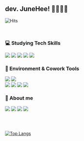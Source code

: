 
## dev. JuneHee! 👩🏻‍💻✨

![Hits](https://hits.seeyoufarm.com/api/count/incr/badge.svg?url=https%3A%2F%2Fgithub.com%2Fdev-junehee&count_bg=%23000000&title_bg=%23000000&icon=github.svg&icon_color=%23E7E7E7&title=Hits&edge_flat=false)

<br />

### 💻 Studying Tech Skills
<img src="https://img.shields.io/badge/HTML-E34F26?style=flat&logo=HTML5&logoColor=white"/></a>
<img src="https://img.shields.io/badge/CSS-1572B6?style=flat&logo=CSS3&logoColor=white"/></a>
<img src="https://img.shields.io/badge/Sass-CC6699?style=flat&logo=Sass&logoColor=white"/></a>
<img src="https://img.shields.io/badge/JavaScript-F7DF1E?style=flat&logo=JavaScript&logoColor=white"/></a>
<img src="https://img.shields.io/badge/React-61DAFB?style=flat&logo=React&logoColor=white"/></a>

### 🤝 Environment & Cowork Tools
<img src="https://img.shields.io/badge/MacOS-000000?style=flat&logo=Apple&logoColor=white"/></a>
<img src="https://img.shields.io/badge/Visual Studio Code-007ACC?style=flat&logo=Visual Studio Code&logoColor=white"/></a>
<br />
<img src="https://img.shields.io/badge/Git-F05032?style=flat&logo=Git&logoColor=white"/></a>
<img src="https://img.shields.io/badge/GitHub-181717?style=flat&logo=GitHub&logoColor=white"/></a>
<img src="https://img.shields.io/badge/Slack-4A154B?style=flat&logo=Slack&logoColor=white"/></a>
<img src="https://img.shields.io/badge/Discord-5865F2?style=flat&logo=Discord&logoColor=white"/></a>

### 👀 About me
<a href="https://velog.io/@devjunehee/"><img src="https://img.shields.io/badge/Velog-20C997?style=flat&logo=Velog&logoColor=white"/></a>
<a href=""><img src="https://img.shields.io/badge/Notion-FFFFFF?style=flat&logo=Notion&logoColor=black"/></a>
<a href="https://www.instagram.com/126.106/"><img src="https://img.shields.io/badge/Instagram-E4405F?style=flat&logo=Instagram&logoColor=white"/></a>
<a href="mailto:dev.junehee@gmail.com"><img src="https://img.shields.io/badge/Gmail-EA4335?style=flat&logo=Gmail&logoColor=white"/></a>

<br />
<br />

[![Top Langs](https://github-readme-stats.vercel.app/api/top-langs/?username=dev-junehee)](https://github.com/dev-junehee/github-readme-stats)
<br />
<!-- [![Anurag's GitHub stats](https://github-readme-stats.vercel.app/api?username=dev-junehee)](https://github.com/dev-junehee/github-readme-stats) -->
